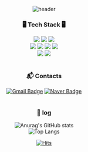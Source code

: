 <div align="center">

![header](https://capsule-render.vercel.app/api?type=waving&text=YunYeong&color=1E2F68&height=200&fontColor=6DC4DB&fontSize=70)

### 🖥️ Tech Stack 🖥️
<span><img src="https://img.shields.io/badge/CSS3-1572B6?style=flat&logo=CSS3&logoColor=white"/></span>
<span><img src="https://img.shields.io/badge/JavaScript-F7DF1E?style=flat&logo=JavaScript&logoColor=black"/></span>
<img src="https://img.shields.io/badge/Java-007396?style=flat&logo=OpenJDK&logoColor=white"/>
<br>
<span><img src="https://img.shields.io/badge/VisualStudioCode-007ACC?style=flat&logo=VisualStudioCode&logoColor=white"/></span>
<span><img src="https://img.shields.io/badge/Python-3776AB?style=flat&logo=Python&logoColor=white"/></span>
<span><img src="https://img.shields.io/badge/C-A8B9CC?style=flat&logo=C&logoColor=white"/></span>
<span><img src="https://img.shields.io/badge/C++-00599C?style=flat&logo=C%2B%2B&logoColor=white"/></span>
<br>
<span><img src="https://img.shields.io/badge/MySQL-4479A1?style=flat&logo=MySQL&logoColor=white"/></span>
<span><img src="https://img.shields.io/badge/IntelliJ_IDEA-000000?style=flat&logo=intellij-idea&logoColor=white"/></span>
<br><br>

### :mailbox_with_mail: Contacts
[![Gmail Badge](https://img.shields.io/badge/Gmail-d14836?style=flat&logo=Gmail&logoColor=white&link=mailto:sallychang2002@gmail.com)](mailto:sallychang2002@gmail.com)
[![Naver Badge](https://img.shields.io/badge/Naver-03C75A?style=flat&logo=Naver&logoColor=white&link=mailto:sally0109277@naver.com)](mailto:sally01092779@naver.com)
<br><br>

### 🔖 log
<!--[![Anurag's GitHub stats](https://github-readme-stats.vercel.app/api?username=changyunyeong&show_icons=true&include_all_commits=true&count_private=true&title_color=FF92BB&text_color=5C5C5C&icon_color=FF34B3)](https://github.com/changyunyeong/github-readme-stats)-->
![Anurag's GitHub stats](https://github-readme-stats.vercel.app/api?username=changyunyeong&show_icons=true&theme=tokyonight)
<br>
![Top Langs](https://github-readme-stats.vercel.app/api/top-langs/?username=changyunyeong&layout=compact&theme=tokyonight)

<!--[![Solved.ac 프로필](http://mazassumnida.wtf/api/mini/generate_badge?boj=retrina0678)](https://solved.ac/retrina0678)  백준 티어는 나중에-->   
[![Hits](https://hits.seeyoufarm.com/api/count/incr/badge.svg?url=https%3A%2F%2Fgithub.com%2Fchangyunyeong%2Fhit-counter&count_bg=%23003853&title_bg=%233D82AB&icon=airbnb.svg&icon_color=%23E7E7E7&title=hits&edge_flat=false)](https://hits.seeyoufarm.com)

</div>

